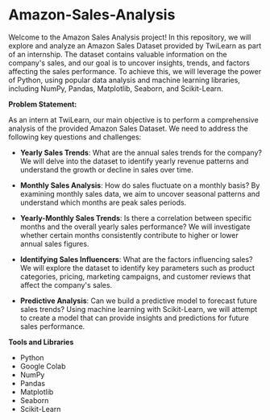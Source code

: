 # Amazon-Sales-Analysis

Welcome to the Amazon Sales Analysis project! In this repository, we will explore and analyze an Amazon Sales Dataset provided by TwiLearn as part of an internship. The dataset contains valuable information on the company's sales, and our goal is to uncover insights, trends, and factors affecting the sales performance. To achieve this, we will leverage the power of Python, using popular data analysis and machine learning libraries, including NumPy, Pandas, Matplotlib, Seaborn, and Scikit-Learn.

**Problem Statement:**

As an intern at TwiLearn, our main objective is to perform a comprehensive analysis of the provided Amazon Sales Dataset. We need to address the following key questions and challenges:
* **Yearly Sales Trends**: What are the annual sales trends for the company? We will delve into the dataset to identify yearly revenue patterns and understand the growth or decline in sales over time.
* **Monthly Sales Analysis**: How do sales fluctuate on a monthly basis? By examining monthly sales data, we aim to uncover seasonal patterns and understand which months are peak sales periods.
* **Yearly-Monthly Sales Trends**: Is there a correlation between specific months and the overall yearly sales performance? We will investigate whether certain months consistently contribute to higher or lower annual sales figures.
* **Identifying Sales Influencers**: What are the factors influencing sales? We will explore the dataset to identify key parameters such as product categories, pricing, marketing campaigns, and customer reviews that affect the company's sales.

* **Predictive Analysis**: Can we build a predictive model to forecast future sales trends? Using machine learning with Scikit-Learn, we will attempt to create a model that can provide insights and predictions for future sales performance.

**Tools and Libraries**
* Python
* Google Colab
* NumPy
* Pandas
* Matplotlib
* Seaborn
* Scikit-Learn
